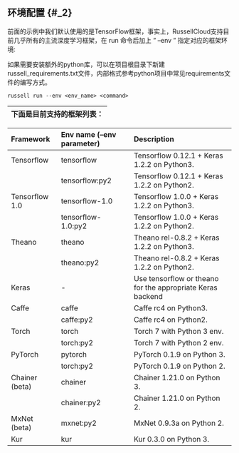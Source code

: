 ## 环境配置 {#_2}

前面的示例中我们默认使用的是TensorFlow框架，事实上，RussellCloud支持目前几乎所有的主流深度学习框架，在 run 命令后加上 ” –env ” 指定对应的框架环境:

如果需要安装额外的python库，可以在项目根目录下新建russell\_requirements.txt文件，内部格式参考python项目中常见requirements文件的编写方式。

```
russell run --env <env_name> <command>
```

| 下面是目前支持的框架列表： |
| :--- |


| Framework | Env name \(–env parameter\) | Description |
| :--- | :--- | :--- |
| Tensorflow | tensorflow | Tensorflow 0.12.1 + Keras 1.2.2 on Python3. |
|  | tensorflow:py2 | Tensorflow 0.12.1 + Keras 1.2.2 on Python2. |
| Tensorflow 1.0 | tensorflow-1.0 | Tensorflow 1.0.0 + Keras 1.2.2 on Python3. |
|  | tensorflow-1.0:py2 | Tensorflow 1.0.0 + Keras 1.2.2 on Python2. |
| Theano | theano | Theano rel-0.8.2 + Keras 1.2.2 on Python3. |
|  | theano:py2 | Theano rel-0.8.2 + Keras 1.2.2 on Python2. |
| Keras | - | Use tensorflow or theano for the appropriate Keras backend |
| Caffe | caffe | Caffe rc4 on Python3. |
|  | caffe:py2 | Caffe rc4 on Python2. |
| Torch | torch | Torch 7 with Python 3 env. |
|  | torch:py2 | Torch 7 with Python 2 env. |
| PyTorch | pytorch | PyTorch 0.1.9 on Python 3. |
|  | torch:py2 | PyTorch 0.1.9 on Python 2. |
| Chainer \(beta\) | chainer | Chainer 1.21.0 on Python 3. |
|  | chainer:py2 | Chainer 1.21.0 on Python 2. |
| MxNet \(beta\) | mxnet:py2 | MxNet 0.9.3a on Python 2. |
| Kur | kur | Kur 0.3.0 on Python 3. |



